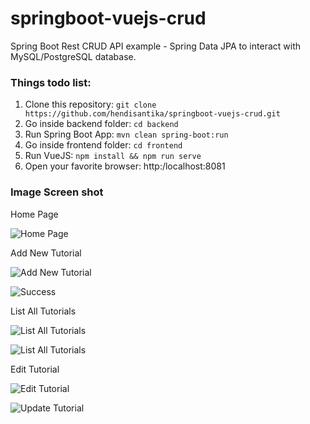 # springboot-vuejs-crud
Spring Boot Rest CRUD API example - Spring Data JPA to interact with MySQL/PostgreSQL database.

### Things todo list:
1. Clone this repository: `git clone https://github.com/hendisantika/springboot-vuejs-crud.git`
2. Go inside backend folder: `cd backend`
3. Run Spring Boot App: `mvn clean spring-boot:run`
4. Go inside frontend folder: `cd frontend`
5. Run VueJS: `npm install && npm run serve`
6. Open your favorite browser: http:/localhost:8081

### Image Screen shot
Home Page

![Home Page](img/home.png "Home Page")

Add New Tutorial

![Add New Tutorial](img/add.png "Add New Tutorial")

![Success](img/success.png "Success Add Tutorial")

List All Tutorials

![List All Tutorials](img/list.png "List All Tutorials")

![List All Tutorials](img/list2.png "List All Tutorials")

Edit Tutorial

![Edit Tutorial](img/edit.png "Edit Tutorial")

![Update Tutorial](img/update.png "Update Tutorial")

